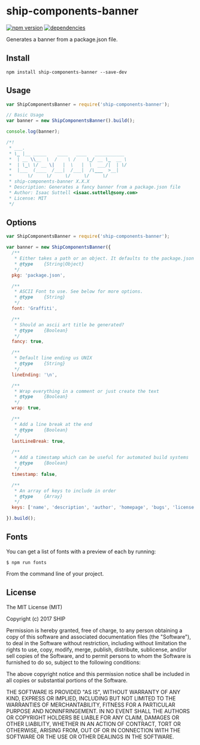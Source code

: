 # ship-components-banner

[![npm version](https://img.shields.io/npm/v/ship-components-banner.svg?style=flat)](https://www.npmjs.com/package/ship-components-banner)
[![dependencies](https://img.shields.io/david/ship-components/ship-components-banner.svg?style=flat)](https://david-dm.org/ship-components/ship-components-banner)

Generates a banner from a package.json file.

## Install

```shell
npm install ship-components-banner --save-dev
```

## Usage

```js
var ShipComponentsBanner = require('ship-components-banner');

// Basic Usage
var banner = new ShipComponentsBanner().build();

console.log(banner);

/*!
 * ___.
 * \_ |__ _____    ____   ____   ___________
 *  | __ \\__  \  /    \ /    \_/ __ \_  __ \
 *  | \_\ \/ __ \|   |  \   |  \  ___/|  | \/
 *  |___  (____  /___|  /___|  /\___  >__|
 *      \/     \/     \/     \/     \/
 * ship-components-banner X.X.X
 * Description: Generates a fancy banner from a package.json file
 * Author: Isaac Suttell <isaac.suttell@sony.com>
 * License: MIT
 */

```

## Options

```js
var ShipComponentsBanner = require('ship-components-banner');

var banner = new ShipComponentsBanner({
  /**
   * Either takes a path or an object. It defaults to the package.json in your process.cwd()
   * @type    {String|Object}
   */
  pkg: 'package.json',

  /**
   * ASCII Font to use. See below for more options.
   * @type    {String}
   */
  font: 'Graffiti',

  /**
   * Should an ascii art title be generated?
   * @type    {Boolean}
   */
  fancy: true,

  /**
   * Default line ending us UNIX
   * @type    {String}
   */
  lineEnding: '\n',

  /**
   * Wrap everything in a comment or just create the text
   * @type    {Boolean}
   */
  wrap: true,

  /**
   * Add a line break at the end
   * @type    {Boolean}
   */
  lastLineBreak: true,

  /**
   * Add a timestamp which can be useful for automated build systems
   * @type    {Boolean}
   */
  timestamp: false,

  /**
   * An array of keys to include in order
   * @type    {Array}
   */
  keys: ['name', 'description', 'author', 'homepage', 'bugs', 'license'],

}).build();

```

## Fonts

You can get a list of fonts with a preview of each by running:

```shell
$ npm run fonts
```

From the command line of your project.

## License

The MIT License (MIT)

Copyright (c) 2017 SHIP

Permission is hereby granted, free of charge, to any person obtaining a copy
of this software and associated documentation files (the "Software"), to deal
in the Software without restriction, including without limitation the rights
to use, copy, modify, merge, publish, distribute, sublicense, and/or sell
copies of the Software, and to permit persons to whom the Software is
furnished to do so, subject to the following conditions:

The above copyright notice and this permission notice shall be included in all
copies or substantial portions of the Software.

THE SOFTWARE IS PROVIDED "AS IS", WITHOUT WARRANTY OF ANY KIND, EXPRESS OR
IMPLIED, INCLUDING BUT NOT LIMITED TO THE WARRANTIES OF MERCHANTABILITY,
FITNESS FOR A PARTICULAR PURPOSE AND NONINFRINGEMENT. IN NO EVENT SHALL THE
AUTHORS OR COPYRIGHT HOLDERS BE LIABLE FOR ANY CLAIM, DAMAGES OR OTHER
LIABILITY, WHETHER IN AN ACTION OF CONTRACT, TORT OR OTHERWISE, ARISING FROM,
OUT OF OR IN CONNECTION WITH THE SOFTWARE OR THE USE OR OTHER DEALINGS IN THE
SOFTWARE.
